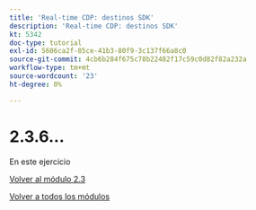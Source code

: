 ```yaml
---
title: 'Real-time CDP: destinos SDK'
description: 'Real-time CDP: destinos SDK'
kt: 5342
doc-type: tutorial
exl-id: 5606ca2f-85ce-41b3-80f9-3c137f66a8c0
source-git-commit: 4cb6b284f675c78b22482f17c59c0d82f82a232a
workflow-type: tm+mt
source-wordcount: '23'
ht-degree: 0%

---
```


# 2.3.6...

En este ejercicio

[Volver al módulo 2.3](./real-time-cdp-build-a-segment-take-action.md)

[Volver a todos los módulos](../../../overview.md)
